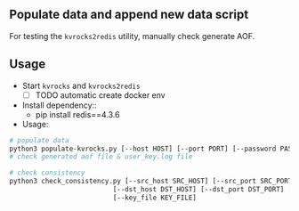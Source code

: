 ## Populate data and append new data script

For testing the `kvrocks2redis` utility, manually check generate AOF.

## Usage

* Start `kvrocks` and `kvrocks2redis`
    * [ ] TODO automatic create docker env
* Install dependency::
    * pip install redis==4.3.6
* Usage:

```bash
# populate data
python3 populate-kvrocks.py [--host HOST] [--port PORT] [--password PASSWORD] [--flushdb FLUSHDB]
# check generated aof file & user_key.log file

# check consistency
python3 check_consistency.py [--src_host SRC_HOST] [--src_port SRC_PORT] [--src_password SRC_PASSWORD]
                          [--dst_host DST_HOST] [--dst_port DST_PORT] [--dst_password DST_PASSWORD]
                          [--key_file KEY_FILE]
```
